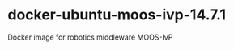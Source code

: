 docker-ubuntu-moos-ivp-14.7.1
=============================

Docker image for robotics middleware MOOS-IvP
